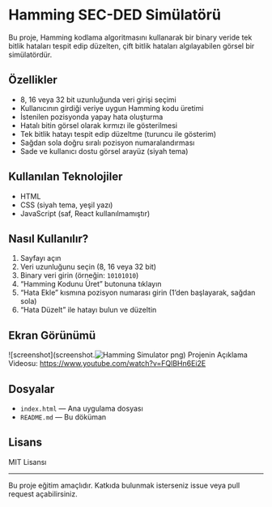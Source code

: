 # Hamming SEC-DED Simülatörü

Bu proje, Hamming kodlama algoritmasını kullanarak bir binary veride tek bitlik hataları tespit edip düzelten, çift bitlik hataları algılayabilen görsel bir simülatördür.

## Özellikler

- 8, 16 veya 32 bit uzunluğunda veri girişi seçimi
- Kullanıcının girdiği veriye uygun Hamming kodu üretimi
- İstenilen pozisyonda yapay hata oluşturma
- Hatalı bitin görsel olarak kırmızı ile gösterilmesi
- Tek bitlik hatayı tespit edip düzeltme (turuncu ile gösterim)
- Sağdan sola doğru sıralı pozisyon numaralandırması
- Sade ve kullanıcı dostu görsel arayüz (siyah tema)

##  Kullanılan Teknolojiler

- HTML
- CSS (siyah tema, yeşil yazı)
- JavaScript (saf, React kullanılmamıştır)

## Nasıl Kullanılır?

1. Sayfayı açın
2. Veri uzunluğunu seçin (8, 16 veya 32 bit)
3. Binary veri girin (örneğin: `10101010`)
4. “Hamming Kodunu Üret” butonuna tıklayın
5. “Hata Ekle” kısmına pozisyon numarası girin (1’den başlayarak, sağdan sola)
6. “Hata Düzelt” ile hatayı bulun ve düzeltin

##  Ekran Görünümü

![screenshot](screenshot.![Hamming Simulator](https://github.com/user-attachments/assets/debd81d1-7cfa-449a-8ec3-2e664d1190ce)
png)
Projenin Açıklama Videosu: https://www.youtube.com/watch?v=FQlBHn6Ei2E

## Dosyalar

- `index.html` — Ana uygulama dosyası
- `README.md` — Bu döküman

## Lisans

MIT Lisansı

---

Bu proje eğitim amaçlıdır. Katkıda bulunmak isterseniz issue veya pull request açabilirsiniz.
